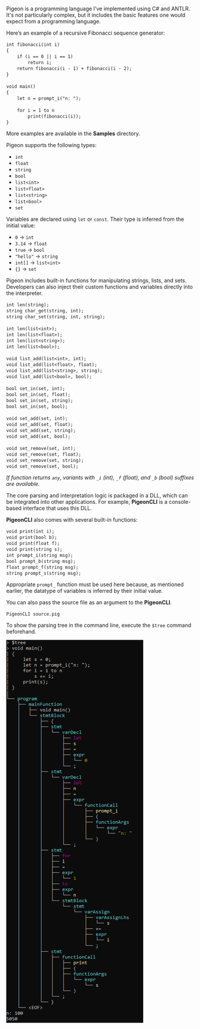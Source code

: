 Pigeon is a programming language I've implemented using C# and ANTLR. It's not particularly complex, but it includes the basic features one would expect from a programming language.

Here’s an example of a recursive Fibonacci sequence generator:

```
int fibonacci(int i)
{
    if (i == 0 || i == 1)
        return i;
    return fibonacci(i - 1) + fibonacci(i - 2);
}

void main()
{
    let n = prompt_i("n: ");

    for i = 1 to n
        print(fibonacci(i));
}
```

More examples are available in the **Samples** directory.

Pigeon supports the following types:

* `int`
* `float`
* `string`
* `bool`
* `list<int>`
* `list<float>`
* `list<string>`
* `list<bool>`
* `set`

Variables are declared using `let` or `const`. Their type is inferred from the initial value:

* `0` → `int`
* `3.14` → `float`
* `true` → `bool`
* `"hello"` → `string`
* `int[]` → `list<int>`
* `{}` → `set`

Pigeon includes built-in functions for manipulating strings, lists, and sets. Developers can also inject their custom functions and variables directly into the interpreter.

```
int len(string);
string char_get(string, int);
string char_set(string, int, string);

int len(list<int>);
int len(list<float>);
int len(list<string>);
int len(list<bool>);

void list_add(list<int>, int);
void list_add(list<float>, float);
void list_add(list<string>, string);
void list_add(list<bool>, bool);

bool set_in(set, int);
bool set_in(set, float);
bool set_in(set, string);
bool set_in(set, bool);

void set_add(set, int);
void set_add(set, float);
void set_add(set, string);
void set_add(set, bool);

void set_remove(set, int);
void set_remove(set, float);
void set_remove(set, string);
void set_remove(set, bool);
```

*If function returns `any`, variants with `_i` (int), `_f` (float), and `_b` (bool) suffixes are available.*

The core parsing and interpretation logic is packaged in a DLL, which can be integrated into other applications. For example, **PigeonCLI** is a console-based interface that uses this DLL.

**PigeonCLI** also comes with several built-in functions:

```
void print(int i);
void print(bool b);
void print(float f);
void print(string s);
int prompt_i(string msg);
bool prompt_b(string msg);
float prompt_f(string msg);
string prompt_s(string msg);
```

Appropriate `prompt_` function must be used here because, as mentioned earlier, the datatype of variables is inferred by their initial value.

You can also pass the source file as an argument to the **PigeonCLI**.

```
PigeonCLI source.pig
```

To show the parsing tree in the command line, execute the `$tree` command beforehand.

![Parsing Tree Example](tree.png)
